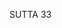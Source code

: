 SUTTA 33

[^364]: See MN 129.2, 27.

[^365]: The Codes (matika) are probably the rules of the Pātimokkha abstracted from their explanatory matrix, as well as lists of the primary doctrinal categories used for expounding the Dhamma. For more on the mātikās see Watanabe, Philosophy and its Development in the Nikayas and Abhidhamma, pp. 42-45.

[^366]: See n. 89.

[^367]: At SN 47:6/v. 148 the four foundations of mindfulness are called the proper pasture (gocara) of a bhikkhu, in the sense of being the proper sphere of his activity.

